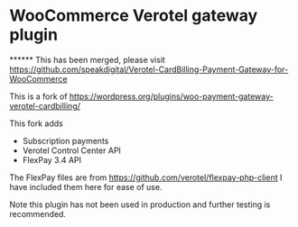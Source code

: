 # WooCommerce Verotel gateway plugin


****** This has been merged, please visit https://github.com/speakdigital/Verotel-CardBilling-Payment-Gateway-for-WooCommerce


This is a fork of https://wordpress.org/plugins/woo-payment-gateway-verotel-cardbilling/

This fork adds
  - Subscription payments
  - Verotel Control Center API
  - FlexPay 3.4 API
  
 
The FlexPay files are from https://github.com/verotel/flexpay-php-client
I have included them here for ease of use.

Note this plugin has not been used in production and further testing is recommended.
